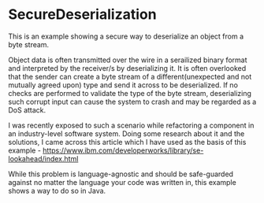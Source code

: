 # SecureDeserialization
This is an example showing a secure way to deserialize an object from a byte stream.

Object data is often transmitted over the wire in a serailized binary format and interpreted by the receiver/s by deserializing it.  It is often overlooked that the sender can create a byte stream of a different(unexpected and not mutually agreed upon) type and send it across to be deserialized.  If no checks are performed to validate the type of the byte stream, deserializing such corrupt input can cause the system to crash and may be regarded as a DoS attack.

I was recently exposed to such a scenario while refactoring a component in an industry-level software system.  Doing some research about it and the solutions, I came across this article which I have used as the basis of this example - https://www.ibm.com/developerworks/library/se-lookahead/index.html

While this problem is language-agnostic and should be safe-guarded against no matter the language your code was written in, this example shows a way to do so in Java. 


